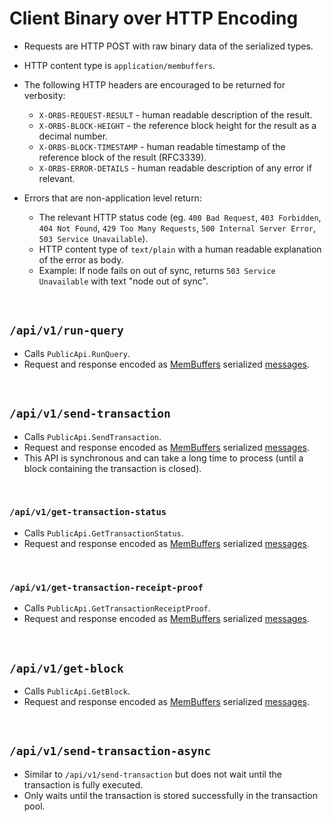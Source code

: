 # Client Binary over HTTP Encoding

* Requests are HTTP POST with raw binary data of the serialized types.
* HTTP content type is `application/membuffers`.

* The following HTTP headers are encouraged to be returned for verbosity:
  * `X-ORBS-REQUEST-RESULT` - human readable description of the result.
  * `X-ORBS-BLOCK-HEIGHT` - the reference block height for the result as a decimal number.
  * `X-ORBS-BLOCK-TIMESTAMP` - human readable timestamp of the reference block of the result (RFC3339). 
  * `X-ORBS-ERROR-DETAILS` - human readable description of any error if relevant.

* Errors that are non-application level return: 
  * The relevant HTTP status code (eg. `400 Bad Request`, `403 Forbidden`, `404 Not Found`, `429 Too Many Requests`, `500 Internal Server Error`, `503 Service Unavailable`).
  * HTTP content type of `text/plain` with a human readable explanation of the error as body. 
  * Example: If node fails on out of sync, returns `503 Service Unavailable` with text "node out of sync".
  
&nbsp;
## `/api/v1/run-query`

* Calls `PublicApi.RunQuery`.
* Request and response encoded as [MemBuffers](../serialization-format.md) serialized [messages](../../interfaces/protocol/client/requests.proto).

&nbsp;
## `/api/v1/send-transaction`

* Calls `PublicApi.SendTransaction`.
* Request and response encoded as [MemBuffers](../serialization-format.md) serialized [messages](../../interfaces/protocol/client/requests.proto).
* This API is synchronous and can take a long time to process (until a block containing the transaction is closed).

&nbsp;
### `/api/v1/get-transaction-status`

* Calls `PublicApi.GetTransactionStatus`.
* Request and response encoded as [MemBuffers](../serialization-format.md) serialized [messages](../../interfaces/protocol/client/requests.proto).

&nbsp;
### `/api/v1/get-transaction-receipt-proof`

* Calls `PublicApi.GetTransactionReceiptProof`.
* Request and response encoded as [MemBuffers](../serialization-format.md) serialized [messages](../../interfaces/protocol/client/requests.proto).

&nbsp;
## `/api/v1/get-block`

* Calls `PublicApi.GetBlock`.
* Request and response encoded as [MemBuffers](../serialization-format.md) serialized [messages](../../interfaces/protocol/client/requests.proto).

&nbsp;
## `/api/v1/send-transaction-async`

* Similar to `/api/v1/send-transaction` but does not wait until the transaction is fully executed.
* Only waits until the transaction is stored successfully in the transaction pool.
